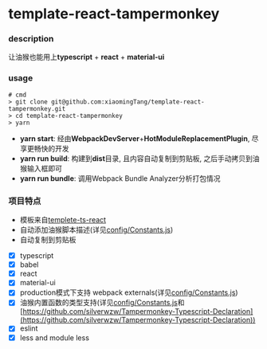 # template-react-tampermonkey

### description
让油猴也能用上**typescript** + **react** + **material-ui**

### usage
```
# cmd
> git clone git@github.com:xiaomingTang/template-react-tampermonkey.git
> cd template-react-tampermonkey
> yarn
```

- **yarn start**: 经由**WebpackDevServer**+**HotModuleReplacementPlugin**, 尽享更畅快的开发
- **yarn run build**: 构建到**dist**目录, 且内容自动复制到剪贴板, 之后手动拷贝到油猴输入框即可
- **yarn run bundle**: 调用Webpack Bundle Analyzer分析打包情况

### 项目特点
- 模板来自[templete-ts-react](https://github.com/xiaomingTang/templete-ts-react)
- 自动添加油猴脚本描述(详见[config/Constants.js](config/Constants.js))
- 自动复制到剪贴板
- [x] typescript
- [x] babel
- [x] react
- [x] material-ui
- [x] production模式下支持 webpack externals(详见[config/Constants.js](config/Constants.js))
- [x] 油猴内置函数的类型支持(详见[config/Constants.js](config/Constants.js)和[https://github.com/silverwzw/Tampermonkey-Typescript-Declaration](https://github.com/silverwzw/Tampermonkey-Typescript-Declaration))
- [x] eslint
- [x] less and module less
